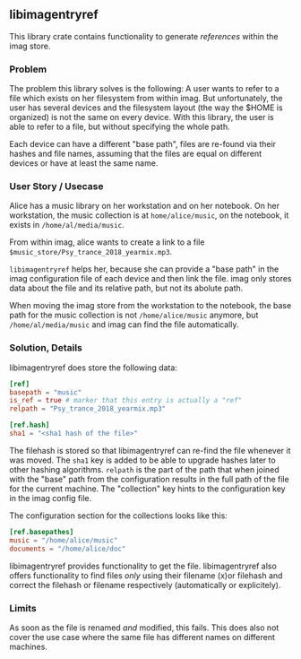 ## libimagentryref

This library crate contains functionality to generate _references_ within the
imag store.

### Problem

The problem this library solves is the following: A user wants to refer to a
file which exists on her filesystem from within imag.
But unfortunately, the user has several devices and the filesystem layout (the
way the $HOME is organized) is not the same on every device.
With this library, the user is able to refer to a file, but without specifying
the whole path.

Each device can have a different "base path", files are re-found via their
hashes and file names, assuming that the files are equal on different devices or
have at least the same name.


### User Story / Usecase

Alice has a music library on her workstation and on her notebook. On her
workstation, the music collection is at `home/alice/music`, on the notebook, it
exists in `/home/al/media/music`.

From within imag, alice wants to create a link to a file
`$music_store/Psy_trance_2018_yearmix.mp3`.

`libimagentryref` helps her, because she can provide a "base path" in the
imag configuration file of each device and then link the file. imag only stores
data about the file and its relative path, but not its abolute path.

When moving the imag store from the workstation to the notebook, the base path
for the music collection is not `/home/alice/music` anymore, but
`/home/al/media/music` and imag can find the file automatically.


### Solution, Details

libimagentryref does store the following data:

```toml
[ref]
basepath = "music"
is_ref = true # marker that this entry is actually a "ref"
relpath = "Psy_trance_2018_yearmix.mp3"

[ref.hash]
sha1 = "<sha1 hash of the file>"
```

The filehash is stored so that libimagentryref can re-find the file whenever it
was moved. The `sha1` key is added to be able to upgrade hashes later to other
hashing algorithms.
`relpath` is the part of the path that when joined with the "base" path from
the configuration results in the full path of the file for the current machine.
The "collection" key hints to the configuration key in the imag config file.

The configuration section for the collections looks like this:

```toml
[ref.basepathes]
music = "/home/alice/music"
documents = "/home/alice/doc"
```

libimagentryref provides functionality to get the file.
libimagentryref also offers functionality to find files _only_ using their
filename (x)or filehash and correct the filehash or filename respectively
(automatically or explicitely).


### Limits

As soon as the file is renamed _and_ modified, this fails.
This does also not cover the use case where the same file has different names on
different machines.


